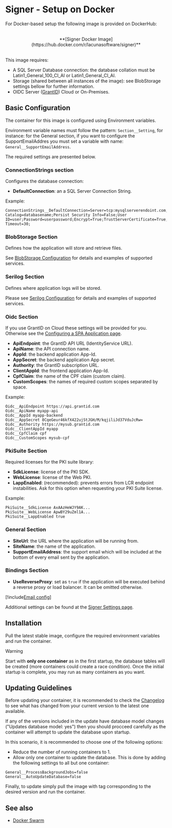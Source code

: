 ﻿# Signer - Setup on Docker

For Docker-based setup the following image is provided on DockerHub:

<br />
<center>
**[Signer Docker Image](https://hub.docker.com/r/lacunasoftware/signer)**
</center>
<br />

This image requires: 

* A SQL Server Database connection: the database collation must be Latin1_General_100_CI_AI or Latin1_General_CI_AI. 
* Storage (shared between all instances of the image): see BlobStorage settings bellow for further information.
* OIDC Server ([GrantID](../../../grant-id/index.md)) Cloud or On-Premises.

## Basic Configuration

The container for this image is configured using Environment variables.

Environment variable names must follow the pattern: `Section__Setting`, for instance: for the General section, if you want to
configure the SupportEmailAddres you must set a variable with name: `General__SupportEmailAddress`.

The required settings are presented below.

### ConnectionStrings section

Configures the database connection:

* **DefaultConnection**: an a SQL Server Connection String. 

Example: 

```
ConnectionStrings__DefaultConnection=Server=tcp:mysqlserverendoint.com,1433;Initial Catalog=databasename;Persist Security Info=False;User ID=user;Password=userpassword;Encrypt=True;TrustServerCertificate=True;Connection Timeout=30;
```

### BlobStorage Section

Defines how the application will store and retrieve files.

See [BlobStorage Configuration](./blob-storage.md) for details and examples of supported services.

### Serilog Section

Defines where application logs will be stored. 

Please see [Serilog Configuration](./serilog.md) for details and examples of supported services.

### Oidc Section

If you use GrantID on Cloud these settings will be provided for you. Otherwise see the [Configuring a SPA Application page](../../../grant-id/on-premises/configure-spa-app.md).

* **ApiEndpoint**: the GrantID API URL (IdentityService URL).
* **ApiName**: the API connection name.
* **AppId**: the backend application App-Id.
* **AppSecret**: the backend application App secret.
* **Authority**: the GrantID subscription URL.
* **ClientAppId**: the frontend application App-Id.
* **CpfClaim**: the name of the CPF claim (custom claim).
* **CustomScopes**: the names of required custom scopes separated by space.

Example:

```
Oidc__ApiEndpoint https://api.grantid.com
Oidc__ApiName myapp-api
Oidc__AppId myapp-backend
Oidc__AppSecret 8CqeGeur46kfX422ujStJGH/M/kqjiliJd37VduJcRw=
Oidc__Authority https://mysub.grantid.com
Oidc__ClientAppId myapp
Oidc__CpfClaim cpf
Oidc__CustomScopes mysub-cpf
```

### PkiSuite Section

Required licenses for the PKI suite library:

* **SdkLicense**: license of the PKI SDK.
* **WebLicense**: license of the Web PKI.
* **LappEnabled**: (recommended): prevents errors from LCR endpoint instabilities. Ask for this option when requesting your PKI Suite license.

Example:

```
PkiSuite__SdkLicense AxAAzHeWJY9AK...
PkiSuite__WebLicense ApwBY29uZml1A...
PkiSuite__LappEnabled true
```

### General Section

* **SiteUrl**: the URL where the application will be running from.
* **SiteName**: the name of the application.
* **SupportEmailAddress**: the support email which will be included at the bottom of every email sent by the application.

### Bindings Section

* **UseReverseProxy**: set as `true` if the application will be executed behind a reverse proxy or load balancer. It can be omitted otherwise.

[!include[Email config](../../../includes/spa-config/email-config.md)]

Additional settings can be found at the [Signer Settings page](../settings.md).

## Installation

Pull the latest stable image, configure the required environment variables and run the container. 

> [!WARNING]
> Start with **only one container** as in the first startup, the database tables will be created (more containers could create a race condition). 
> Once the initial startup is complete, you may run as many containers as you want.

## Updating Guidelines

Before updating your container, it is recommended to check the [Changelog](../../changelog.md) to see what has changed from your 
current version to the latest one available.

If any of the versions included in the update have database model changes ("Updates database model: yes") then you
should procceed carefully as the container will attempt to update the database upon startup.

In this scenario, it is recommended to choose one of the following options:

* Reduce the number of running containers to 1.
* Allow only one container to update the database. This is done by adding the following settings to all but one container:

```
General__ProcessBackgroundJobs=false
General__AutoUpdateDatabase=false
```

Finally, to update simply pull the image with tag corresponding to the desired version and run the container.

## See also

* [Docker Swarm](./docker-swarm/index.md)